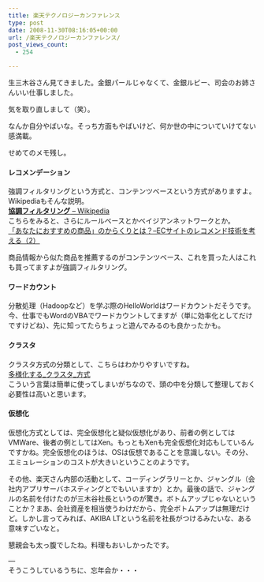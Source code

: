 ```yaml
---
title: 楽天テクノロジーカンファレンス
type: post
date: 2008-11-30T08:16:05+00:00
url: /楽天テクノロジーカンファレンス/
post_views_count:
  - 254

---
```

生三木谷さん見てきました。金銀パールじゃなくて、金銀ルビー、司会のお姉さんいい仕事しました。

気を取り直しまして（笑）。

なんか自分やばいな。そっち方面もやばいけど、何か世の中についていけてない感満載。

せめてのメモ残し。

#### レコメンデーション

強調フィルタリングという方式と、コンテンツベースという方式がありますよ。Wikipediaもそんな説明。  
[**協調フィルタリング** &#8211; Wikipedia][1]  
こちらをみると、さらにルールベースとかベイジアンネットワークとか。  
[「あなたにおすすめの商品」のからくりとは？&#8211;ECサイトのレコメンド技術を考える（2）][2]

商品情報から似た商品を推薦するのがコンテンツベース、これを買った人はこれも買ってますよが強調フィルタリング。

#### ワードカウント

分散処理（Hadoopなど）を学ぶ際のHelloWorldはワードカウントだそうです。  
今、仕事でもWordのVBAでワードカウントしてますが（単に効率化としてだけですけどね）、先に知ってたらちょっと遊んでみるのも良かったかも。

#### クラスタ

クラスタ方式の分類として、こちらはわかりやすいですね。  
[多様化する_クラスタ_方式][3]  
こういう言葉は簡単に使ってしまいがちなので、頭の中を分類して整理しておく必要性は高いと思います。

#### 仮想化

仮想化方式としては、完全仮想化と疑似仮想化があり、前者の例としてはVMWare、後者の例としてはXen。もっともXenも完全仮想化対応もしているんですかね。完全仮想化のほうは、OSは仮想であることを意識しない。その分、エミュレーションのコストが大きいということのようです。

その他、楽天さん内部の活動として、コーディングラリーとか、ジャングル（会社内アプリサーバホスティングとでもいいますか）とか。最後の話で、ジャングルの名前を付けたのが三木谷社長というのが驚き。ボトムアップじゃないということか？まあ、会社資産を相当使うわけだから、完全ボトムアップは無理だけど。しかし言ってみれば、AKIBA LTという名前を社長がつけるみたいな、ある意味すごいなと。

懇親会も太っ腹でしたね。料理もおいしかったです。

&#8212;  
そうこうしているうちに、忘年会か・・・  
<a href="http://www.accesstrade.net/at/c.html?rk=01003qri0044mz" target="_blank"><img alt="" src="http://www.accesstrade.net/at/r.html?rk=01003qri0044mz" border="0" /></a>

 [1]: http://ja.wikipedia.org/wiki/%E5%8D%94%E8%AA%BF%E3%83%95%E3%82%A3%E3%83%AB%E3%82%BF%E3%83%AA%E3%83%B3%E3%82%B0
 [2]: http://japan.zdnet.com/sp/feature/08ec/story/0,3800085047,20373064,00.htm
 [3]: http://www.atmarkit.co.jp/flinux/rensai/cluster01/cluster01.html